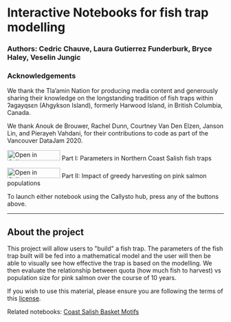 # Interactive Notebooks for fish trap modelling

### Authors: Cedric Chauve, Laura Gutierrez Funderburk, Bryce Haley, Veselin Jungic

### Acknowledgements

We thank the Tla’amin Nation for producing media content and generously sharing their knowledge on the longstanding tradition of fish traps within ʔagayqsɛn (Ahgykson Island), formerly Harwood Island, in British Columbia, Canada. 

We thank Anouk de Brouwer, Rachel Dunn, Courtney Van Den Elzen, Janson Lin, and Pierayeh Vahdani, for their contributions to code as part of the Vancouver DataJam 2020. 

<a href="https://tinyurl.com/y37hrspp" target="_blank"><img src="https://raw.githubusercontent.com/callysto/curriculum-notebooks/master/open-in-callysto-button.svg?sanitize=true" width="123" height="24" alt="Open in Callysto"/></a> Part I: Parameters in Northern Coast Salish fish traps

<a href="https://tinyurl.com/y6cdcw2n" target="_blank"><img src="https://raw.githubusercontent.com/callysto/curriculum-notebooks/master/open-in-callysto-button.svg?sanitize=true" width="123" height="24" alt="Open in Callysto"/></a> Part II: Impact of greedy harvesting on pink salmon populations


To launch either notebook using the Callysto hub, press any of the buttons above.
______________

## About the project

This project will allow users to "build" a fish trap. The parameters of
the fish trap built will be fed into a mathematical model and the user
will then be able to visually see how effective the trap is based on the
modelling. We then evaluate the relationship between quota (how much fish 
to harvest) vs population size for pink salmon over the course of 10 years.

If you wish to use this material, please ensure you are following the terms of this [license](https://github.com/BryceHaley/Callysto-Fish-Traps/blob/master/LICENSE.md).

Related notebooks: [Coast Salish Basket Motifs](https://github.com/cchauve/Callysto-Salish-Baskets)
